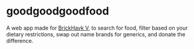 # goodgoodgoodfood

A web app made for [BrickHavk V](https://brickhack.io/), to search for food, filter based on your dietary restrictions, swap out name brands for generics, and donate the difference.
